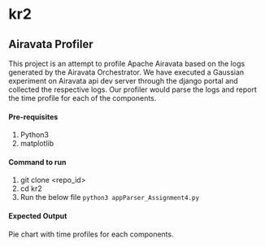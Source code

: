 # kr2



## Airavata Profiler

This project is an attempt to profile Apache Airavata based on the logs generated by the Airavata Orchestrator.
We have executed a Gaussian experiment on Airavata api dev server through the django portal and collected the respective logs.
Our profiler would parse the logs and report the time profile for each of the components.

#### Pre-requisites
1. Python3
2. matplotlib

#### Command to run
1. git clone <repo_id>
2. cd kr2
3. Run the below file
``python3 appParser_Assignment4.py``

#### Expected Output
Pie chart with time profiles for each components.

